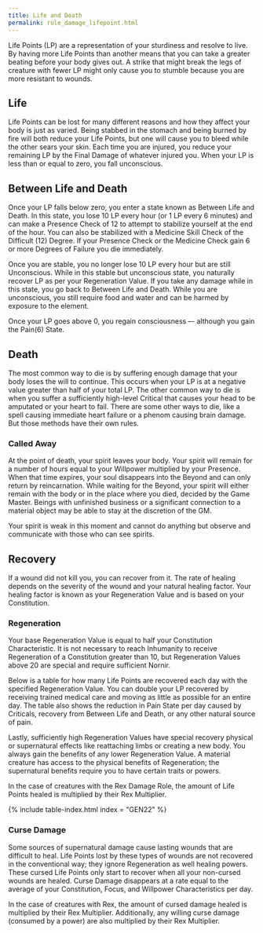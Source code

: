 ```yaml
---
title: Life and Death
permalink: rule_damage_lifepoint.html
---
```


Life Points (LP) are a representation of your sturdiness and resolve to live. By having more Life Points than another means that you can take a greater beating before your body gives out. A strike that might break the legs of creature with fewer LP might only cause you to stumble because you are more resistant to wounds. 

## Life
Life Points can be lost for many different reasons and how they affect your body is just as varied. Being stabbed in the stomach and being burned by fire will both reduce your Life Points, but one will cause you to bleed while the other sears your skin. Each time you are injured, you reduce your remaining LP by the Final Damage of whatever injured you. When your LP is less than or equal to zero, you fall unconscious.

## Between Life and Death
Once your LP falls below zero, you enter a state known as Between Life and Death. In this state, you lose 10 LP every hour (or 1 LP every 6 minutes) and can make a Presence Check of 12 to attempt to stabilize yourself at the end of the hour. You can also be stabilized with a Medicine Skill Check of the Difficult (12) Degree. If your Presence Check or the Medicine Check gain 6 or more Degrees of Failure you die immediately. 

Once you are stable, you no longer lose 10 LP every hour but are still Unconscious. While in this stable but unconscious state, you naturally recover LP as per your Regeneration Value. If you take any damage while in this state, you go back to Between Life and Death. While you are unconscious, you still require food and water and can be harmed by exposure to the element.

Once your LP goes above 0, you regain consciousness –- although you gain the Pain(6) State.

## Death
The most common way to die is by suffering enough damage that your body loses the will to continue. This occurs when your LP is at a negative value greater than half of your total LP. The other common way to die is when you suffer a sufficiently high-level Critical that causes your head to be amputated or your heart to fail. There are some other ways to die, like a spell causing immediate heart failure or a phenom causing brain damage. But those methods have their own rules.

### Called Away
At the point of death, your spirit leaves your body. Your spirit will remain for a number of hours equal to your Willpower multiplied by your Presence. When that time expires, your soul disappears into the Beyond and can only return by reincarnation. While waiting for the Beyond, your spirit will either remain with the body or in the place where you died, decided by the Game Master. Beings with unfinished business or a significant connection to a material object may be able to stay at the discretion of the GM.

Your spirit is weak in this moment and cannot do anything but observe and communicate with those who can see spirits.

## Recovery
If a wound did not kill you, you can recover from it. The rate of healing depends on the severity of the wound and your natural healing factor. Your healing factor is known as your Regeneration Value and is based on your Constitution.

### Regeneration
Your base Regeneration Value is equal to half your Constitution Characteristic. It is not necessary to reach Inhumanity to receive Regeneration of a Constitution greater than 10, but Regeneration Values above 20 are special and require sufficient Nornir.

Below is a table for how many Life Points are recovered each day with the specified Regeneration Value. You can double your LP recovered by receiving trained medical care and moving as little as possible for an entire day. The table also shows the reduction in Pain State per day caused by Criticals, recovery from Between Life and Death, or any other natural source of pain. 

Lastly, sufficiently high Regeneration Values have special recovery physical or supernatural effects like reattaching limbs or creating a new body. You always gain the benefits of any lower Regeneration Value. A material creature has access to the physical benefits of Regeneration; the supernatural benefits require you to have certain traits or powers. 

In the case of creatures with the Rex Damage Role, the amount of Life Points healed is multiplied by their Rex Multiplier.

{% include table-index.html index = "GEN22" %}

### Curse Damage
Some sources of supernatural damage cause lasting wounds that are difficult to heal. Life Points lost by these types of wounds are not recovered in the conventional way; they ignore Regeneration as well healing powers. These cursed Life Points only start to recover when all your non-cursed wounds are healed. Curse Damage disappears at a rate equal to the average of your Constitution, Focus, and Willpower Characteristics per day.

In the case of creatures with Rex, the amount of cursed damage healed is multiplied by their Rex Multiplier. Additionally, any willing curse damage (consumed by a power) are also multiplied by their Rex Multiplier.